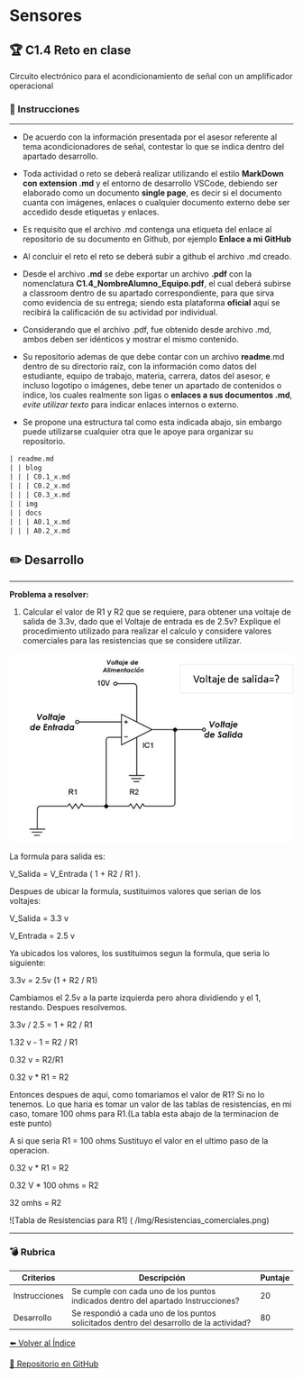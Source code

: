 # Sensores
## :trophy: C1.4 Reto en clase

Circuito electrónico para el acondicionamiento de señal con un amplificador operacional

### :blue_book: Instrucciones

___

- De acuerdo con la información presentada por el asesor referente al tema acondicionadores de señal, contestar lo que se indica dentro del apartado desarrollo.

- Toda actividad o reto se deberá realizar utilizando el estilo **MarkDown con extension .md** y el entorno de desarrollo VSCode, debiendo ser elaborado como un documento **single page**, es decir si el documento cuanta con imágenes, enlaces o cualquier documento externo debe ser accedido desde etiquetas y enlaces.
- Es requisito que el archivo .md contenga una etiqueta del enlace al repositorio de su documento en Github, por ejemplo **Enlace a mi GitHub**
- Al concluir el reto el reto se deberá subir a github el archivo .md creado.
- Desde el archivo **.md** se debe exportar un archivo **.pdf** con la nomenclatura **C1.4_NombreAlumno_Equipo.pdf**, el cual deberá subirse a classroom dentro de su apartado correspondiente, para que sirva como evidencia de su entrega; siendo esta plataforma **oficial** aquí se recibirá la calificación de su actividad por individual.
- Considerando que el archivo .pdf, fue obtenido desde archivo .md, ambos deben ser idénticos y mostrar el mismo contenido.
- Su repositorio ademas de que debe contar con un archivo **readme**.md dentro de su directorio raíz, con la información como datos del estudiante, equipo de trabajo, materia, carrera, datos del asesor, e incluso logotipo o imágenes, debe tener un apartado de contenidos o indice, los cuales realmente son ligas o **enlaces a sus documentos .md**, _evite utilizar texto_ para indicar enlaces internos o externo.
- Se propone una estructura tal como esta indicada abajo, sin embargo puede utilizarse cualquier otra que le apoye para organizar su repositorio.

```  
| readme.md
| | blog
| | | C0.1_x.md
| | | C0.2_x.md
| | | C0.3_x.md
| | img
| | docs
| | | A0.1_x.md
| | | A0.2_x.md
```


## :pencil2: Desarrollo

___

**Problema a resolver:**

1. Calcular el valor de R1 y R2 que se requiere, para obtener una voltaje de salida de 3.3v, dado que el Voltaje de entrada es de 2.5v? Explique el procedimiento utilizado para realizar el calculo y considere valores comerciales para las resistencias que se considere utilizar.

![Acondicionador_de_senal_AmOp](../Img/C1.x_CircuitoAcondicionadorAmOP.png)

La formula para salida es:

V_Salida = V_Entrada ( 1 + R2 / R1 ). 

Despues de ubicar la formula, sustituimos valores que serian de los voltajes:

V_Salida = 3.3 v 

V_Entrada = 2.5 v

Ya ubicados los valores, los sustituimos segun la formula, que seria lo siguiente:

3.3v = 2.5v (1 + R2 / R1)

Cambiamos el 2.5v a la parte izquierda pero ahora dividiendo y el 1, restando. Despues resolvemos.

3.3v / 2.5 = 1 + R2 / R1

1.32 v  - 1 = R2 / R1

0.32 v = R2/R1

0.32 v * R1 = R2

Entonces despues de aqui, como tomariamos el valor de R1? Si no lo tenemos. Lo que haria es tomar un valor de las tablas de resistencias, en mi caso, tomare 100 ohms para R1.(La tabla esta abajo de la terminacion de este punto)

A si que seria R1 = 100 ohms
Sustituyo el valor en el ultimo paso de la operacion. 

0.32 v * R1 = R2

0.32 V * 100 ohms = R2

32 omhs = R2

![Tabla de Resistencias para R1] ( /Img/Resistencias_comerciales.png)

___

### :bomb: Rubrica

| Criterios     | Descripción                                                                                  | Puntaje |
| ------------- | -------------------------------------------------------------------------------------------- | ------- |
| Instrucciones | Se cumple con cada uno de los puntos indicados dentro del apartado Instrucciones?            | 20 |
| Desarrollo    | Se respondió a cada uno de los puntos solicitados dentro del desarrollo de la actividad?     | 80      |

[:arrow_left: Volver al Índice](../README.md)

[:bookmark_tabs: Repositorio en GitHub](https://github.com/CarolinaDominguez18/SistemasProgramables)
